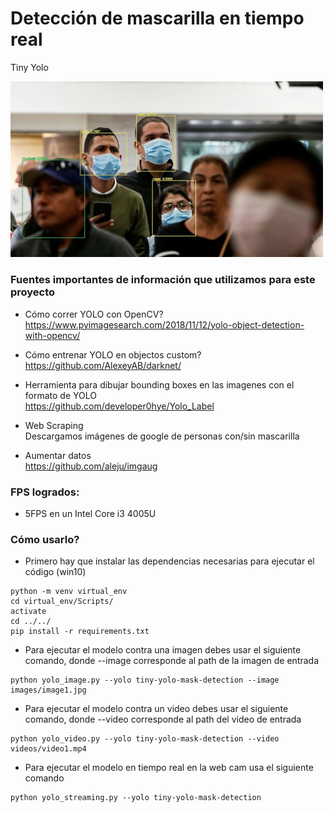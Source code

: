 # Detección de mascarilla en tiempo real

Tiny Yolo

<img src="images/output/ty_image1.jpg" alt="drawing" style="width:500px;"/>

### Fuentes importantes de información que utilizamos para este proyecto

* Cómo correr YOLO con OpenCV? </br>
https://www.pyimagesearch.com/2018/11/12/yolo-object-detection-with-opencv/

* Cómo entrenar YOLO en objectos custom?</br>
https://github.com/AlexeyAB/darknet/

* Herramienta para dibujar bounding boxes en las imagenes con el formato de YOLO</br>
https://github.com/developer0hye/Yolo_Label

* Web Scraping</br>
Descargamos imágenes de google de personas con/sin mascarilla

* Aumentar datos</br>
https://github.com/aleju/imgaug

### FPS logrados:
* 5FPS en un Intel Core i3 4005U


### Cómo usarlo?

* Primero hay que instalar las dependencias necesarias para ejecutar el código (win10)

```
python -m venv virtual_env
cd virtual_env/Scripts/
activate
cd ../../
pip install -r requirements.txt
```

* Para ejecutar el modelo contra una imagen debes usar el siguiente comando, donde --image corresponde al path de la imagen de entrada

```
python yolo_image.py --yolo tiny-yolo-mask-detection --image images/image1.jpg
```

* Para ejecutar el modelo contra un video debes usar el siguiente comando, donde --video corresponde al path del video de entrada

```
python yolo_video.py --yolo tiny-yolo-mask-detection --video videos/video1.mp4
```

* Para ejecutar el modelo en tiempo real en la web cam usa el siguiente comando

```
python yolo_streaming.py --yolo tiny-yolo-mask-detection
```
